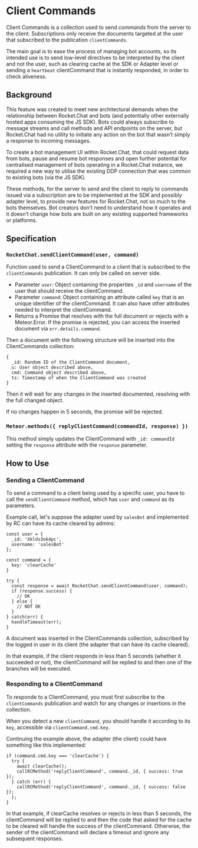 # Client Commands

Client Commands is a collection used to send _commands_ from the server to the client. Subscriptions only receive the documents targeted at the user that subscribed to the publication `clientCommands`.

The main goal is to ease the process of managing bot accounts, so its intended use is to send low-level directives to be interpreted by the client and not the user, such as clearing cache at the SDK or Adapter level or sending a `heartbeat` clientCommand that is instantly responded, in order to check aliveness.

## Background

This feature was created to meet new architectural demands when the relationship between Rocket.Chat and bots (and potentially other externally hosted apps consuming the JS SDK). Bots could always subscribe to message streams and call methods and API endpoints on the server, but Rocket.Chat had no utility to initiate any action on the bot that wasn’t simply a response to incoming messages.

To create a bot management UI within Rocket.Chat, that could request data from bots, pause and resume bot responses and open further potential for centralised management of bots operating in a Rocket.Chat instance, we required a new way to utilise the existing DDP connection that was common to existing bots (via the JS SDK).

These methods, for the server to send and the client to reply to commands issued via a subscription are to be implemented at the SDK and possibly adapter level, to provide new features for Rocket.Chat, not so much to the bots themselves. Bot creators don’t need to understand how it operates and it doesn’t change how bots are built on any existing supported frameworks or platforms.

## Specification

### `RocketChat.sendClientCommand(user, command)`

Function used to send a ClientCommand to a client that is subscribed to the `clientCommands` publication. It can only be called on server side.

- Parameter `user`: Object containing the properties `_id` and `username` of the user that should receive the clientCommand.
- Parameter `command`: Object containing an attribute called `key` that is an unique identifier of the clientCommand. It can also have other attributes needed to interpret the clientCommand.
- Returns a Promise that resolves with the full document or rejects with a Meteor.Error. If the promise is rejected, you can access the inserted document via `err.details.command`.

Then a document with the following structure will be inserted into the ClientCommands collection:

```
{
  _id: Random ID of the ClientCommand document,
  u: User object described above,
  cmd: Command object described above,
  ts: Timestamp of when the ClientCommand was created
}
```

Then it will wait for any changes in the inserted documented, resolving with the full changed object.

If no changes happen in 5 seconds, the promise will be rejected.

### `Meteor.methods({ replyClientCommand(commandId, response) })`

This method simply updates the ClientCommand with `_id: commandId` setting the `response` attribute with the `response` parameter.

## How to Use

### Sending a ClientCommand

To send a command to a client being used by a specific user, you have to call the `sendClientCommand` method, which has `user` and `command` as its parameters.

Example call, let's suppose the adapter used by `salesBot` and implemented by RC can have its cache cleared by admins:

```
const user = {
  _id: 'Xklds3ok4pc',
  username: 'salesBot'
};

const command = {
  key: 'clearCache'
}

try {
  const response = await RocketChat.sendClientCommand(user, command);
  if (response.success) {
    // OK
  } else {
    // NOT OK
  }
} catch(err) {
  handleTimeout(err);
}
```

A document was inserted in the ClientCommands collection, subscribed by the logged in user in its client (the adapter that can have its cache cleared).

In that example, if the client responds in less than 5 seconds (whether it succeeded or not), the clientCommand will be replied to and then one of the branches will be executed.

### Responding to a ClientCommand

To responde to a ClientCommand, you must first subscribe to the `clientCommands` publication and watch for any changes or insertions in the collection.

When you detect a new `clientCommand`, you should handle it according to its `key`, accessible via `clientCommand.cmd.key`.

Continuing the example above, the adapter (the client) could have something like this implemented:

```
if (command.cmd.key === 'clearCache') {
  try {
    await clearCache();
    callRCMethod('replyClientCommand', command._id, { success: true });
  } catch (err) {
    callRCMethod('replyClientCommand', command._id, { success: false });
  };
}
```

In that example, if clearCache resolves or rejects in less than 5 seconds, the clientCommand will be replied to and then the code that asked for the cache to be cleared will handle the success of the clientCommand. Otherwise, the sender of the clientCommand will declare a timeout and ignore any subsequent responses.
